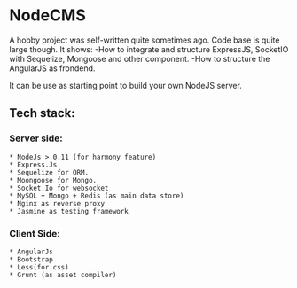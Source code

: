 # NodeCMS
 A hobby project was self-written quite sometimes ago. Code base is quite large though.
 It shows:
   -How to integrate and structure ExpressJS, SocketIO with Sequelize, Mongoose and other component.
   -How to structure the AngularJS as frondend.
   
 It can be use as starting point to build your own NodeJS server.  


## Tech stack:
### Server side:
```
* NodeJs > 0.11 (for harmony feature)
* Express.Js
* Sequelize for ORM.
* Moongoose for Mongo.
* Socket.Io for websocket
* MySQL + Mongo + Redis (as main data store)
* Nginx as reverse proxy
* Jasmine as testing framework
```

### Client Side:
```
* AngularJs
* Bootstrap
* Less(for css)
* Grunt (as asset compiler)
```
